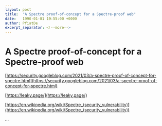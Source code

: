 ```yaml
---
layout: post
title:  "A Spectre proof-of-concept for a Spectre-proof web"
date:   1990-01-01 19:55:00 +0000
author: PfiatDe
excerpt_separator: <!--more-->
---
```


# A Spectre proof-of-concept for a Spectre-proof web

[https://security.googleblog.com/2021/03/a-spectre-proof-of-concept-for-spectre.html](https://security.googleblog.com/2021/03/a-spectre-proof-of-concept-for-spectre.html)

[https://leaky.page/](https://leaky.page/)

[https://en.wikipedia.org/wiki/Spectre_(security_vulnerability)](https://en.wikipedia.org/wiki/Spectre_(security_vulnerability))

...
<!--more-->
